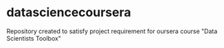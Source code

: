 datasciencecoursera
===================

Repository created to satisfy project requirement for oursera course "Data Scientists Toolbox"
